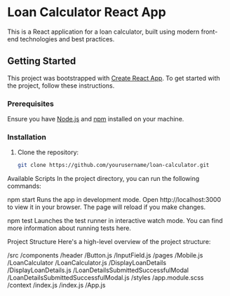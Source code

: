 # Loan Calculator React App

This is a React application for a loan calculator, built using modern front-end technologies and best practices.

## Getting Started

This project was bootstrapped with [Create React App](https://github.com/facebook/create-react-app). To get started with the project, follow these instructions.

### Prerequisites

Ensure you have [Node.js](https://nodejs.org/) and [npm](https://www.npmjs.com/) installed on your machine.

### Installation

1. Clone the repository:
   ```bash
   git clone https://github.com/yourusername/loan-calculator.git
   ```

Available Scripts
In the project directory, you can run the following commands:

npm start
Runs the app in development mode.
Open http://localhost:3000 to view it in your browser. The page will reload if you make changes.

npm test
Launches the test runner in interactive watch mode.
You can find more information about running tests here.

Project Structure
Here's a high-level overview of the project structure:

/src
/components
/header
/Button.js
/InputField.js
/pages
/Mobile.js
/LoanCalculator
/LoanCalculator.js
/DisplayLoanDetails
/DisplayLoanDetails.js
/LoanDetailsSubmittedSuccessfulModal
/LoanDetailsSubmittedSuccessfulModal.js
/styles
/app.module.scss
/context
/index.js
/index.js
/App.js

